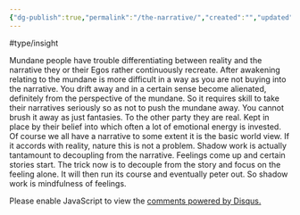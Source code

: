 ```yaml
---
{"dg-publish":true,"permalink":"/the-narrative/","created":"","updated":""}
---
```



<!-- Google tag (gtag.js) --> <script async src="https://www.googletagmanager.com/gtag/js?id=G-VTS8P5L3R1"></script> <script> window.dataLayer = window.dataLayer || []; function gtag(){dataLayer.push(arguments);} gtag('js', new Date()); gtag('config', 'G-VTS8P5L3R1'); </script>


#type/insight 

Mundane people have trouble differentiating between reality and the narrative they  or their Egos rather continuously recreate. After awakening relating to the mundane is more difficult in a way as you are not buying into the narrative. You drift away and in a certain sense become alienated, definitely from the perspective of the mundane. So it requires skill to take their narratives seriously so as not to push the mundane away. You cannot brush it away as just fantasies. To the other party they are real. Kept in place by their belief into which often a lot of emotional energy is invested.  Of course we all have a narrative to some extent it is the basic world view. If it accords with reality, nature this is not a problem.
Shadow work is actually tantamount to decoupling from the narrative. Feelings come up and certain stories start. The trick now is to decouple from the story and focus on the feeling alone. It will then run its course and eventually peter out. So shadow work is mindfulness of feelings. 

<div id="disqus_thread"></div>
<script>
    /**
    *  RECOMMENDED CONFIGURATION VARIABLES: EDIT AND UNCOMMENT THE SECTION BELOW TO INSERT DYNAMIC VALUES FROM YOUR PLATFORM OR CMS.
    *  LEARN WHY DEFINING THESE VARIABLES IS IMPORTANT: https://disqus.com/admin/universalcode/#configuration-variables    */
    /*
    var disqus_config = function () {
    this.page.url = PAGE_URL;  // Replace PAGE_URL with your page's canonical URL variable
    this.page.identifier = PAGE_IDENTIFIER; // Replace PAGE_IDENTIFIER with your page's unique identifier variable
    };
    */
    (function() { // DON'T EDIT BELOW THIS LINE
    var d = document, s = d.createElement('script');
    s.src = 'https://www-spiritual-garden-com.disqus.com/embed.js';
    s.setAttribute('data-timestamp', +new Date());
    (d.head || d.body).appendChild(s);
    })();
</script>
<noscript>Please enable JavaScript to view the <a href="https://disqus.com/?ref_noscript">comments powered by Disqus.</a></noscript>



